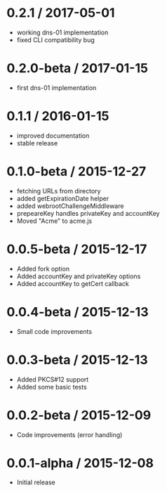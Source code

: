 0.2.1 / 2017-05-01
==================

  * working dns-01 implementation
  * fixed CLI compatibility bug

0.2.0-beta / 2017-01-15
=======================

  * first dns-01 implementation

0.1.1 / 2016-01-15
==================

  * improved documentation
  * stable release

0.1.0-beta / 2015-12-27
=======================

  * fetching URLs from directory
  * added getExpirationDate helper
  * added webrootChallengeMiddleware
  * prepeareKey handles privateKey and accountKey
  * Moved "Acme" to acme.js

0.0.5-beta / 2015-12-17
=======================

  * Added fork option
  * Added accountKey and privateKey options
  * Added accountKey to getCert callback

0.0.4-beta / 2015-12-13
=======================

  * Small code improvements

0.0.3-beta / 2015-12-13
=======================

  * Added PKCS#12 support
  * Added some basic tests

0.0.2-beta / 2015-12-09
=======================

  * Code improvements (error handling)

0.0.1-alpha / 2015-12-08
========================

  * Initial release
